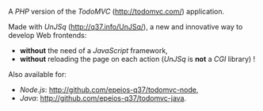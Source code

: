 A *PHP* version of the *TodoMVC* (<http://todomvc.com/>) application.

<!--
Running:
* retrieve this repository,
* launch `npm install`,
* launch `node main.js`,
* <http://localhost:8080/>.
-->

Made with *UnJSq* (<http://q37.info/UnJSq/>), a new and innovative way to develop Web frontends:
* **without** the need of a *JavaScript* framework,
* **without** reloading the page on each action (*UnJSq* is **not** a *CGI* library) !

Also available for:
  * *Node.js*: http://github.com/epeios-q37/todomvc-node,
  * *Java*: http://github.com/epeios-q37/todomvc-java.









